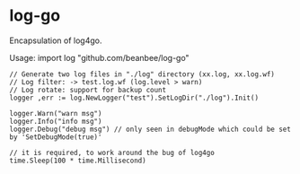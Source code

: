 # log-go
Encapsulation of log4go.

Usage:
    import log "github.com/beanbee/log-go"

    // Generate two log files in "./log" directory (xx.log, xx.log.wf)
    // Log filter: -> test.log.wf (log.level > warn)
    // Log rotate: support for backup count
    logger ,err := log.NewLogger("test").SetLogDir("./log").Init()
	
    logger.Warn("warn msg")
    logger.Info("info msg")
    logger.Debug("debug msg") // only seen in debugMode which could be set by 'SetDebugMode(true)'

    // it is required, to work around the bug of log4go
    time.Sleep(100 * time.Millisecond)

